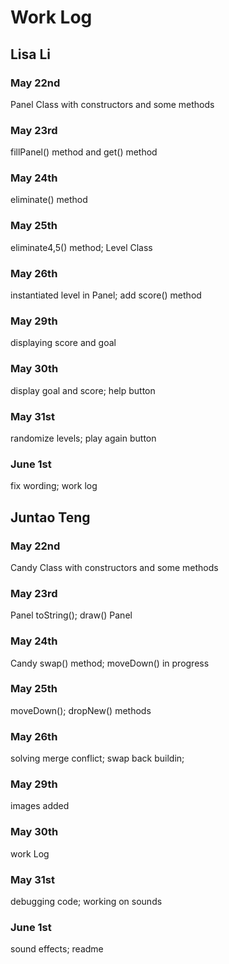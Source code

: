 # Work Log

## Lisa Li

### May 22nd

Panel Class with constructors and some methods

### May 23rd

fillPanel() method and get() method

### May 24th

eliminate() method

### May 25th

eliminate4,5() method; Level Class

### May 26th

instantiated level in Panel; add score() method

### May 29th

displaying score and goal

### May 30th

display goal and score; help button

### May 31st

randomize levels; play again button

### June 1st

fix wording; work log


## Juntao Teng

### May 22nd

Candy Class with constructors and some methods

### May 23rd

Panel toString(); draw() Panel

### May 24th

Candy swap() method; moveDown() in progress

### May 25th

moveDown(); dropNew() methods

### May 26th

solving merge conflict; swap back buildin;

### May 29th

images added

### May 30th

work Log

### May 31st

debugging code; working on sounds

### June 1st

sound effects; readme
